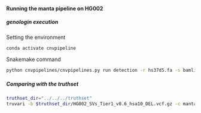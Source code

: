 
#### Running the manta pipeline on HG002

##### genologin execution

Setting the environment
```bash
conda activate cnvpipeline
```

Snakemake command

```bash
python cnvpipelines/cnvpipelines.py run detection -r hs37d5.fa -s bamlist.txt -t delly lumpy pindel --chromosomes 10 -w svdetection -p -n
```

##### Comparing with the truthset
```bash
truthset_dir="../../../truthset"
truvari -b $truthset_dir/HG002_SVs_Tier1_v0.6_hsa10_DEL.vcf.gz -c mantasv/manta_DEL.vcf.gz --passonly --includebed $truthset_dir/HG002_SVs_Tier1_v0.6_hsa10.bed -o truvari_del --pctsim 0
```
